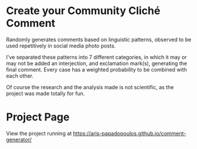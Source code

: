 # Create your Community Cliché Comment

Randomly generates comments based on linguistic patterns, observed to be used repetitively in social media photo posts.

I've separated these patterns into 7 different categories, in which it may or may not be added an interjection, and exclamation mark(s), generating the final comment.
Every case has a weighted probability to be combined with each other. 

Of course the research and the analysis made is not scientific, as the project was made totally for fun.

# Project Page
View the project running at https://aris-papadopoulos.github.io/comment-generator/
